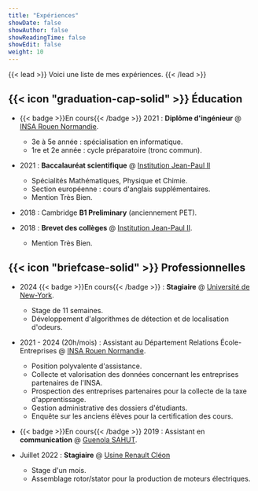 ```yaml
---
title: "Expériences"
showDate: false
showAuthor: false
showReadingTime: false
showEdit: false
weight: 10
---
```


{{< lead >}}
Voici une liste de mes expériences.
{{< /lead >}}

## {{< icon "graduation-cap-solid" >}} Éducation

- {{< badge >}}En cours{{< /badge >}}
  2021 : **Diplôme d'ingénieur** @ [INSA Rouen Normandie](https://www.insa-rouen.fr).

  - 3e à 5e année : spécialisation en informatique.
  - 1re et 2e année : cycle préparatoire (tronc commun).

- 2021 : **Baccalauréat scientifique** @ [Institution Jean-Paul II](https://www.institutionjeanpaul2.fr/)
  - Spécialités Mathématiques, Physique et Chimie.
  - Section européenne : cours d'anglais supplémentaires.
  - Mention Très Bien.

- 2018 : Cambridge **B1 Preliminary** (anciennement PET).

- 2018 : **Brevet des collèges** @ [Institution Jean-Paul II](https://www.institutionjeanpaul2.fr/).
  - Mention Très Bien.

## {{< icon "briefcase-solid" >}} Professionnelles

- 2024 {{< badge >}}En cours{{< /badge >}} : **Stagiaire** @ [Université de New-York](https://www.nyu.edu/).
  - Stage de 11 semaines.
  - Développement d'algorithmes de détection et de localisation d'odeurs.

- 2021 - 2024 (20h/mois) : Assistant au Département Relations École-Entreprises @ [INSA Rouen Normandie](https://www.insa-rouen.fr).
  - Position polyvalente d'assistance.
  - Collecte et valorisation des données concernant les entreprises partenaires de l'INSA.
  - Prospection des entreprises partenaires pour la collecte de la taxe d'apprentissage.
  - Gestion administrative des dossiers d'étudiants.
  - Enquête sur les anciens élèves pour la certification des cours.

- {{< badge >}}En cours{{< /badge >}} 2019 : Assistant en **communication** @ [Guenola SAHUT](https://guenola-sahut.fr/).

- Juillet 2022 : **Stagiaire** @ [Usine Renault Cléon](https://www.renaultgroup.com/groupe/implantations/usine-cleon/)
  - Stage d'un mois.
  - Assemblage rotor/stator pour la production de moteurs électriques.